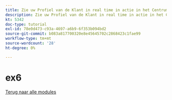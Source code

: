 ```yaml
---
title: Zie uw Profiel van de Klant in real time in actie in het Centrum van de Vraag
description: Zie uw Profiel van de Klant in real time in actie in het Centrum van de Vraag
kt: 5342
doc-type: tutorial
exl-id: 78e0d473-c93a-4697-a6b9-6f353b094bd2
source-git-commit: b083a817700320e8e45645702c2868423c1fae99
workflow-type: tm+mt
source-wordcount: '28'
ht-degree: 0%

---
```


# ex6

[Terug naar alle modules](../../../overview.md)
